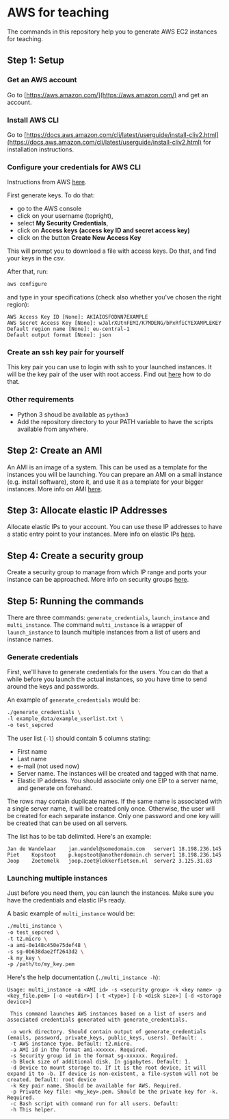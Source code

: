 # AWS for teaching

The commands in this repository help you to generate AWS EC2 instances for teaching.

## Step 1: Setup

### Get an AWS account

Go to [https://aws.amazon.com/](https://aws.amazon.com/) and get an account.

### Install AWS CLI

Go to [https://docs.aws.amazon.com/cli/latest/userguide/install-cliv2.html](https://docs.aws.amazon.com/cli/latest/userguide/install-cliv2.html) for installation instructions.

### Configure your credentials for AWS CLI

Instructions from AWS [here](https://docs.aws.amazon.com/cli/latest/userguide/cli-configure-files.html#cli-configure-files-methods).

First generate keys. To do that:

* go to the AWS console
* click on your username (topright),
* select **My Security Credentials**,
* click on **Access keys (access key ID and secret access key)**
* click on the button **Create New Access Key**

This will prompt you to download a file with access keys. Do that, and find your keys in the csv.

After that, run:

```sh
aws configure
```

and type in your specifications (check also whether you've chosen the right region):

```
AWS Access Key ID [None]: AKIAIOSFODNN7EXAMPLE
AWS Secret Access Key [None]: wJalrXUtnFEMI/K7MDENG/bPxRfiCYEXAMPLEKEY
Default region name [None]: eu-central-1
Default output format [None]: json
```

### Create an ssh key pair for yourself

This key pair you can use to login with ssh to your launched instances. It will be the key pair of the user with root access. Find out [here](https://docs.aws.amazon.com/AWSEC2/latest/UserGuide/ec2-key-pairs.html) how to do that.

### Other requirements

* Python 3 shoud be available as `python3`
* Add the repository directory to your PATH variable to have the scripts available from anywhere.

## Step 2: Create an AMI

An AMI is an image of a system. This can be used as a template for the instances you will be launching. You can prepare an AMI on a small instance (e.g. install software), store it, and use it as a template for your bigger instances. More info on AMI [here](https://docs.aws.amazon.com/AWSEC2/latest/UserGuide/AMIs.html).

## Step 3: Allocate elastic IP Addresses

Allocate elastic IPs to your account. You can use these IP addresses to have a static entry point to your instances. Mere info on elastic IPs [here](https://docs.aws.amazon.com/AWSEC2/latest/UserGuide/elastic-ip-addresses-eip.html).

## Step 4: Create a security group

Create a security group to manage from which IP range and ports your instance can be approached. More info on security groups [here](https://docs.aws.amazon.com/vpc/latest/userguide/VPC_SecurityGroups.html).

## Step 5: Running the commands

There are three commands: `generate_credentials`, `launch_instance` and `multi_instance`. The command `multi_instance` is a wrapper of `launch_instance` to launch multiple instances from a list of users and instance names.

### Generate credentials

First, we'll have to generate credentials for the users. You can do that a while before you launch the actual instances, so you have time to send around the keys and passwords.

An example of `generate_credentials` would be:

```sh
./generate_credentials \
-l example_data/example_userlist.txt \
-o test_sepcred
```

The user list (`-l`) should contain 5 columns stating:

* First name
* Last name
* e-mail (not used now)
* Server name. The instances will be created and tagged with that name.
* Elastic IP address. You should associate only one EIP to a server name, and generate on forehand.

The rows may contain duplicate names. If the same name is associated with a single server name, it will be created only once. Otherwise, the user will be created for each separate instance. Only one password and one key will be created that can be used on all servers.

The list has to be tab delimited. Here's an example:

```
Jan	de Wandelaar	jan.wandel@somedomain.com	server1	18.198.236.145
Piet	Kopstoot	p.kopstoot@anotherdomain.ch	server1	18.198.236.145
Joop	Zoetemelk	joop.zoet@lekkerfietsen.nl	server2	3.125.31.83
```

### Launching multiple instances

Just before you need them, you can launch the instances. Make sure you have the credentials and elastic IPs ready.

A basic example of `multi_instance` would be:

```sh
./multi_instance \
-o test_sepcred \
-t t2.micro \
-a ami-0e148c450e75def48 \
-s sg-0b638dae2ff2643d2 \
-k my_key \
-p /path/to/my_key.pem
```

Here's the help documentation (`./multi_instance -h`):

```
Usage: multi_instance -a <AMI id> -s <security group> -k <key name> -p <key_file.pem> [-o <outdir>] [-t <type>] [-b <disk size>] [-d <storage device>]

 This command launches AWS instances based on a list of users and associated credentials generated with generate_credentials.

 -o work directory. Should contain output of generate_credentials (emails, password, private_keys, public_keys, users). Default: .
 -t AWS instance type. Default: t2.micro.
 -a AMI id in the format ami-xxxxxx. Required.
 -s Security group id in the format sg-xxxxxx. Required.
 -b Block size of additional disk. In gigabytes. Default: 1.
 -d Device to mount storage to. If it is the root device, it will expand it to -b. If device is non-existent, a file-system will not be created. Default: root device
 -k Key pair name. Should be available for AWS. Required.
 -p Private key file: <my_key>.pem. Should be the private key for -k. Required.
 -c Bash script with command run for all users. Default: 
 -h This helper.
```

